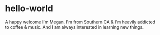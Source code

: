 # hello-world
A happy welcome
I'm Megan. I'm from Southern CA & I'm heavily addicted to coffee & music. And I am always interested in learning new things.
